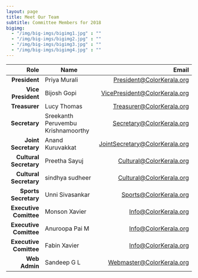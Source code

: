 ```yaml
---
layout: page
title: Meet Our Team
subtitle: Committee Members for 2018
bigimg:
  - "/img/big-imgs/bigimg1.jpg" : ""
  - "/img/big-imgs/bigimg2.jpg" : ""
  - "/img/big-imgs/bigimg3.jpg" : ""
  - "/img/big-imgs/bigimg4.jpg" : ""
---
```

|Role	                       |Name	                               |Email                         |
|---------------------------:|-------------------------------------|-----------------------------:|
|**President**	             |Priya Murali                         |President@ColorKerala.org     |
|**Vice President**	         |Bijosh Gopi                          |VicePresident@ColorKerala.org |
|**Treasurer**	             |Lucy Thomas                          |Treasurer@ColorKerala.org     | 
|**Secretary**	             |Sreekanth Peruvembu Krishnamoorthy   |Secretary@ColorKerala.org     |
|**Joint Secretary**         |Anand Kuruvakkat                     |JointSecretary@ColorKerala.org|
|**Cultural Secretary**      |Preetha Sayuj                        |Cultural@ColorKerala.org      |
|**Cultural Secretary**      |sindhya sudheer                      |Cultural@ColorKerala.org      |
|**Sports Secretary**        | Unni Sivasankar                     |Sports@ColorKerala.org        |
|**Executive Comittee**	     |Monson Xavier                        |Info@ColorKerala.org|
|**Executive Comittee**	     |Anuroopa Pai M                       |Info@ColorKerala.org|
|**Executive Comittee**	     |Fabin Xavier                         |Info@ColorKerala.org|
|**Web Admin**	             |Sandeep G L                          |Webmaster@ColorKerala.org     |




